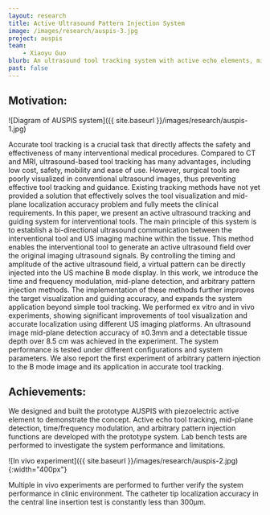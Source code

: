 ```yaml
---
layout: research
title: Active Ultrasound Pattern Injection System
image: /images/research/auspis-3.jpg
project: auspis
team:
    - Xiaoyu Guo
blurb: An ultrasound tool tracking system with active echo elements, mid-plane detection, time/frequency modulation and arbitrary pattern injection functions.
past: false
---
```


## Motivation:

![Diagram of AUSPIS system]({{ site.baseurl }}/images/research/auspis-1.jpg)

Accurate tool tracking is a crucial task that directly affects the safety and effectiveness of many interventional medical procedures. Compared to CT and MRI, ultrasound-based tool tracking has many advantages, including low cost, safety, mobility and ease of use. However, surgical tools are poorly visualized in conventional ultrasound images, thus preventing effective tool tracking and guidance. Existing tracking methods have not yet provided a solution that effectively solves the tool visualization and mid-plane localization accuracy problem and fully meets the clinical requirements. In this paper, we present an active ultrasound tracking and guiding system for interventional tools. The main principle of this system is to establish a bi-directional ultrasound communication between the interventional tool and US imaging machine within the tissue. This method enables the interventional tool to generate an active ultrasound field over the original imaging ultrasound signals. By controlling the timing and amplitude of the active ultrasound field, a virtual pattern can be directly injected into the US machine B mode display. In this work, we introduce the time and frequency modulation, mid-plane detection, and arbitrary pattern injection methods. The implementation of these methods further improves the target visualization and guiding accuracy, and expands the system application beyond simple tool tracking. We performed ex vitro and in vivo experiments, showing significant improvements of tool visualization and accurate localization using different US imaging platforms. An ultrasound image mid-plane detection accuracy of ±0.3mm and a detectable tissue depth over 8.5 cm was achieved in the experiment. The system performance is tested under different configurations and system parameters. We also report the first experiment of arbitrary pattern injection to the B mode image and its application in accurate tool tracking.


## Achievements:

We designed and built the prototype AUSPIS with piezoelectric active element to demonstrate the concept. Active echo tool tracking, mid-plane detection, time/frequency modulation, and arbitrary pattern injection functions are developed with the prototype system. Lab bench tests are performed to investigate the system performance and limitations.

![In vivo experiment]({{ site.baseurl }}/images/research/auspis-2.jpg){:width="400px"}

Multiple in vivo experiments are performed to further verify the system performance in clinic environment. The catheter tip localization accuracy in the central line insertion test is constantly less than 300µm.
